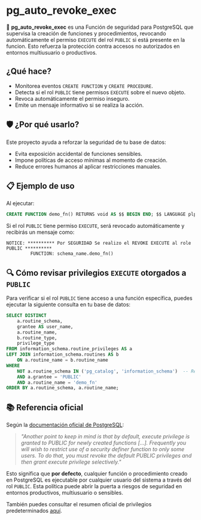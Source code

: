 # pg_auto_revoke_exec

🔐 **pg_auto_revoke_exec** es una Función de seguridad para PostgreSQL que supervisa la creación de funciones y procedimientos, revocando automáticamente el permiso `EXECUTE` del rol `PUBLIC` si está presente en la funcion. Esto refuerza la protección contra accesos no autorizados en entornos multiusuario o productivos.


##  ¿Qué hace?

- Monitorea eventos `CREATE FUNCTION` y `CREATE PROCEDURE`.
- Detecta si el rol `PUBLIC` tiene permisos `EXECUTE` sobre el nuevo objeto.
- Revoca automáticamente el permiso inseguro.
- Emite un mensaje informativo si se realiza la acción.


## 🛡️ ¿Por qué usarlo?

Este proyecto ayuda a reforzar la seguridad de tu base de datos:
- Evita exposición accidental de funciones sensibles.
- Impone políticas de acceso mínimas al momento de creación.
- Reduce errores humanos al aplicar restricciones manuales. 

## 📋 Ejemplo de uso

Al ejecutar:

```sql
CREATE FUNCTION demo_fn() RETURNS void AS $$ BEGIN END; $$ LANGUAGE plpgsql;
```

Si el rol `PUBLIC` tiene permiso `EXECUTE`, será revocado automáticamente y recibirás un mensaje como:

```
NOTICE: ********** Por SEGURIDAD Se realizo el REVOKE EXECUTE al role PUBLIC **********
         FUNCTION: schema_name.demo_fn()
```

## 🔍 Cómo revisar privilegios `EXECUTE` otorgados a `PUBLIC`

Para verificar si el rol `PUBLIC` tiene acceso a una función específica, puedes ejecutar la siguiente consulta en tu base de datos:

```sql
SELECT DISTINCT
    a.routine_schema,
    grantee AS user_name,
    a.routine_name,
    b.routine_type,
    privilege_type
FROM information_schema.routine_privileges AS a
LEFT JOIN information_schema.routines AS b
    ON a.routine_name = b.routine_name
WHERE
    NOT a.routine_schema IN ('pg_catalog', 'information_schema')  -- Retira este filtro si quieres incluir funciones del sistema
    AND a.grantee = 'PUBLIC'
    AND a.routine_name = 'demo_fn'
ORDER BY a.routine_schema, a.routine_name;
```
 
## 📚 Referencia oficial 

Según la [documentación oficial de PostgreSQL](https://www.postgresql.org/docs/current/sql-createfunction.html):

> _"Another point to keep in mind is that by default, execute privilege is granted to PUBLIC for newly created functions [...]. Frequently you will wish to restrict use of a security definer function to only some users. To do that, you must revoke the default PUBLIC privileges and then grant execute privilege selectively."_

Esto significa que **por defecto**, cualquier función o procedimiento creado en PostgreSQL es ejecutable por cualquier usuario del sistema a través del rol `PUBLIC`. Esta política puede abrir la puerta a riesgos de seguridad en entornos productivos, multiusuario o sensibles.


También puedes consultar el resumen oficial de privilegios predeterminados [aquí](https://www.postgresql.org/docs/current/ddl-priv.html#PRIVILEGES-SUMMARY-TABLE).


 

